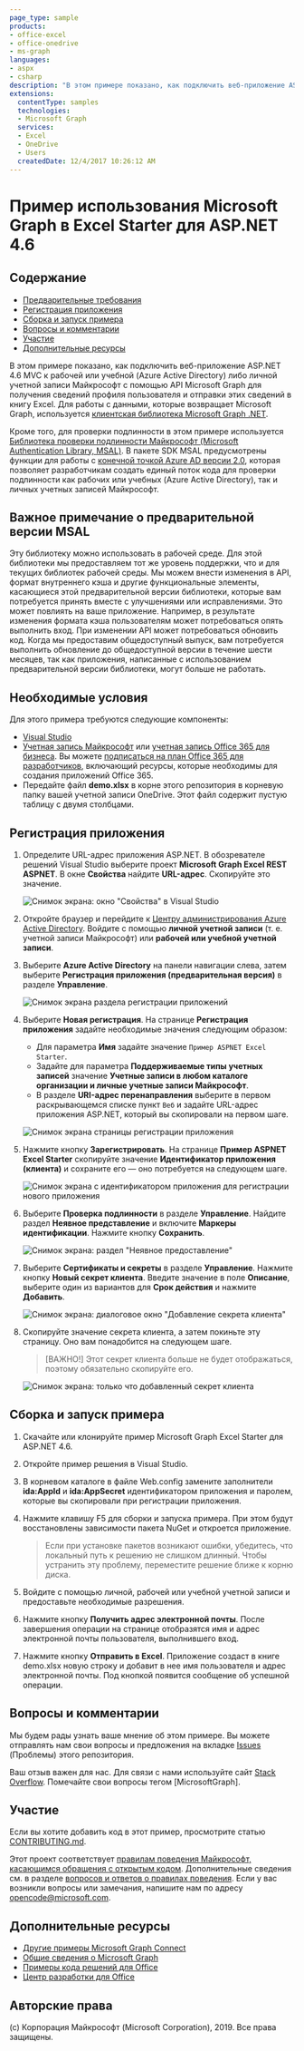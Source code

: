 ```yaml
---
page_type: sample
products:
- office-excel
- office-onedrive
- ms-graph
languages:
- aspx
- csharp
description: "В этом примере показано, как подключить веб-приложение ASP.NET к рабочей или учебной (Azure Active Directory) учетной записи Майкрософт, используя API Microsoft Graph."
extensions:
  contentType: samples
  technologies:
  - Microsoft Graph
  services:
  - Excel 
  - OneDrive
  - Users
  createdDate: 12/4/2017 10:26:12 AM
---
```

# Пример использования Microsoft Graph в Excel Starter для ASP.NET 4.6

## Содержание

* [Предварительные требования](#prerequisites)
* [Регистрация приложения](#register-the-application)
* [Сборка и запуск примера](#build-and-run-the-sample)
* [Вопросы и комментарии](#questions-and-comments)
* [Участие](#contributing)
* [Дополнительные ресурсы](#additional-resources)

В этом примере показано, как подключить веб-приложение ASP.NET 4.6 MVC к рабочей или учебной (Azure Active Directory) либо личной учетной записи Майкрософт с помощью API Microsoft Graph для получения сведений профиля пользователя и отправки этих сведений в книгу Excel. Для работы с данными, которые возвращает Microsoft Graph, используется [клиентская библиотека Microsoft Graph .NET](https://github.com/microsoftgraph/msgraph-sdk-dotnet). 

Кроме того, для проверки подлинности в этом примере используется [Библиотека проверки подлинности Майкрософт (Microsoft Authentication Library, MSAL)](https://www.nuget.org/packages/Microsoft.Identity.Client/). В пакете SDK MSAL предусмотрены функции для работы с [конечной точкой Azure AD версии 2.0](https://azure.microsoft.com/en-us/documentation/articles/active-directory-appmodel-v2-overview), которая позволяет разработчикам создать единый поток кода для проверки подлинности как рабочих или учебных (Azure Active Directory), так и личных учетных записей Майкрософт.

## Важное примечание о предварительной версии MSAL

Эту библиотеку можно использовать в рабочей среде. Для этой библиотеки мы предоставляем тот же уровень поддержки, что и для текущих библиотек рабочей среды. Мы можем внести изменения в API, формат внутреннего кэша и другие функциональные элементы, касающиеся этой предварительной версии библиотеки, которые вам потребуется принять вместе с улучшениями или исправлениями. Это может повлиять на ваше приложение. Например, в результате изменения формата кэша пользователям может потребоваться опять выполнить вход. При изменении API может потребоваться обновить код. Когда мы предоставим общедоступный выпуск, вам потребуется выполнить обновление до общедоступной версии в течение шести месяцев, так как приложения, написанные с использованием предварительной версии библиотеки, могут больше не работать.

## Необходимые условия

Для этого примера требуются следующие компоненты:  

  * [Visual Studio](https://www.visualstudio.com/en-us/downloads) 
  * [Учетная запись Майкрософт](https://www.outlook.com) или [учетная запись Office 365 для бизнеса](https://msdn.microsoft.com/en-us/office/office365/howto/setup-development-environment#bk_Office365Account). Вы можете [подписаться на план Office 365 для разработчиков](https://msdn.microsoft.com/en-us/office/office365/howto/setup-development-environment#bk_Office365Account), включающий ресурсы, которые необходимы для создания приложений Office 365.
  * Передайте файл **demo.xlsx** в корне этого репозитория в корневую папку вашей учетной записи OneDrive. Этот файл содержит пустую таблицу с двумя столбцами.
  
## Регистрация приложения

1. Определите URL-адрес приложения ASP.NET. В обозревателе решений Visual Studio выберите проект **Microsoft Graph Excel REST ASPNET**. В окне **Свойства** найдите **URL-адрес**. Скопируйте это значение.

    ![Снимок экрана: окно "Свойства" в Visual Studio](./images/vs-project-url.jpg)

1. Откройте браузер и перейдите к [Центру администрирования Azure Active Directory](https://aad.portal.azure.com). Войдите с помощью **личной учетной записи** (т. е. учетной записи Майкрософт) или **рабочей или учебной учетной записи**.

1. Выберите **Azure Active Directory** на панели навигации слева, затем выберите **Регистрация приложения (предварительная версия)** в разделе **Управление**.

    ![Снимок экрана раздела регистрации приложений](./images/add-portal-app-registrations.jpg)

1. Выберите **Новая регистрация**. На странице **Регистрация приложения** задайте необходимые значения следующим образом:

    - Для параметра **Имя** задайте значение `Пример ASPNET Excel Starter`.
    - Задайте для параметра **Поддерживаемые типы учетных записей** значение **Учетные записи в любом каталоге организации и личные учетные записи Майкрософт**.
    - В разделе **URI-адрес перенаправления** выберите в первом раскрывающемся списке пункт `Веб` и задайте URL-адрес приложения ASP.NET, который вы скопировали на первом шаге.

    ![Снимок экрана страницы регистрации приложения](./images/add-register-an-app.jpg)

1. Нажмите кнопку **Зарегистрировать**. На странице **Пример ASPNET Excel Starter** скопируйте значение **Идентификатор приложения (клиента)** и сохраните его — оно потребуется на следующем шаге.

    ![Снимок экрана с идентификатором приложения для регистрации нового приложения](./images/add-application-id.jpg)

1. Выберите **Проверка подлинности** в разделе **Управление**. Найдите раздел **Неявное представление** и включите **Маркеры идентификации**. Нажмите кнопку **Сохранить**.

    ![Снимок экрана: раздел "Неявное предоставление"](./images/add-implicit-grant.jpg)

1. Выберите **Сертификаты и секреты** в разделе **Управление**. Нажмите кнопку **Новый секрет клиента**. Введите значение в поле **Описание**, выберите один из вариантов для **Срок действия** и нажмите **Добавить**.

    ![Снимок экрана: диалоговое окно "Добавление секрета клиента"](./images/add-new-client-secret.jpg)

1. Скопируйте значение секрета клиента, а затем покиньте эту страницу. Оно вам понадобится на следующем шаге.

    > [ВАЖНО!]
    > Этот секрет клиента больше не будет отображаться, поэтому обязательно скопируйте его.

    ![Снимок экрана: только что добавленный секрет клиента](./images/add-copy-client-secret.jpg)

## Сборка и запуск примера

1. Скачайте или клонируйте пример Microsoft Graph Excel Starter для ASP.NET 4.6.

2. Откройте пример решения в Visual Studio.

3. В корневом каталоге в файле Web.config замените заполнители **ida:AppId** и **ida:AppSecret** идентификатором приложения и паролем, которые вы скопировали при регистрации приложения.

4. Нажмите клавишу F5 для сборки и запуска примера. При этом будут восстановлены зависимости пакета NuGet и откроется приложение.

   >Если при установке пакетов возникают ошибки, убедитесь, что локальный путь к решению не слишком длинный. Чтобы устранить эту проблему, переместите решение ближе к корню диска.

5. Войдите с помощью личной, рабочей или учебной учетной записи и предоставьте необходимые разрешения.

6. Нажмите кнопку **Получить адрес электронной почты**. После завершения операции на странице отобразятся имя и адрес электронной почты пользователя, выполнившего вход.

7. Нажмите кнопку **Отправить в Excel**. Приложение создаст в книге demo.xlsx новую строку и добавит в нее имя пользователя и адрес электронной почты. Под кнопкой появится сообщение об успешной операции.

## Вопросы и комментарии

Мы будем рады узнать ваше мнение об этом примере. Вы можете отправлять нам свои вопросы и предложения на вкладке [Issues](https://github.com/microsoftgraph/aspnet-excelstarter-sample/issues) (Проблемы) этого репозитория.

Ваш отзыв важен для нас. Для связи с нами используйте сайт [Stack Overflow](http://stackoverflow.com/questions/tagged/microsoftgraph). Помечайте свои вопросы тегом [MicrosoftGraph].

## Участие ##

Если вы хотите добавить код в этот пример, просмотрите статью [CONTRIBUTING.md](CONTRIBUTING.md).

Этот проект соответствует [правилам поведения Майкрософт, касающимся обращения с открытым кодом](https://opensource.microsoft.com/codeofconduct/). Дополнительные сведения см. в разделе [вопросов и ответов о правилах поведения](https://opensource.microsoft.com/codeofconduct/faq/). Если у вас возникли вопросы или замечания, напишите нам по адресу [opencode@microsoft.com](mailto:opencode@microsoft.com).

## Дополнительные ресурсы

- [Другие примеры Microsoft Graph Connect](https://github.com/MicrosoftGraph?utf8=%E2%9C%93&query=-Connect)
- [Общие сведения о Microsoft Graph](http://graph.microsoft.io)
- [Примеры кода решений для Office](http://dev.office.com/code-samples)
- [Центр разработки для Office](http://dev.office.com/)

## Авторские права
(c) Корпорация Майкрософт (Microsoft Corporation), 2019. Все права защищены.


